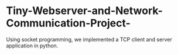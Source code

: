 # Tiny-Webserver-and-Network-Communication-Project-
Using socket programming, we implemented a TCP client and server application in python.
